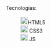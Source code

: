 
<dl>

 <dt>Tecnologias:</dt><br>
 
  <dd><img width=20px height=20px src='https://cdn.icon-icons.com/icons2/2107/PNG/512/file_type_html_icon_130541.png'>HTML5</dd>
  
  <dd><img width=20px height=20px src='https://icones.pro/wp-content/uploads/2022/08/css3.png'> CSS3</dd>
  
  <dd><img width=20px height=20px src='https://cdn4.iconfinder.com/data/icons/logos-and-brands/512/187_Js_logo_logos-512.png'> JS</dd>
  
</dl>
